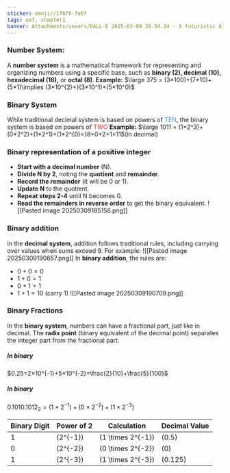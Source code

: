 ```yaml
---
sticker: emoji//1f6f0-fe0f
tags: uef, chapter1
banner: Attachments/covers/DALL·E 2025-03-09 20.54.34 - A futuristic digital illustration representing bit patterns. The image should depict an abstract visualization of sequences of 1s and 0s arranged in s.webp
---
```

### Number System:

A **number system** is a mathematical framework for representing and organizing numbers using a specific base, such as **binary (2), decimal (10), hexadecimal (16),** or **octal (8)**.
**Example:** $\large 375 = (3*100)+(7*10)+(5*1)\implies (3*10^{2)+}(3*10^1)+(5*10^0)$

### Binary System
While traditional decimal system is based on powers of <font color="#548dd4">TEN</font>, the binary system is based on powers of <font color="#d83931">TWO</font>
**Example:** $\large 1011 = (1*2^3)+(0*2^2)+(1*2^1)+(1*2^{0)=}8+0+2+1=11$(in decimal)

### Binary representation of a positive integer
- **Start with a decimal number** (N).
- **Divide N by 2**, noting the **quotient** and **remainder**.
- **Record the remainder** (it will be 0 or 1).
- **Update N** to the quotient.
- **Repeat steps 2-4** until N becomes 0.
- **Read the remainders in reverse order** to get the binary equivalent.
![[Pasted image 20250309185156.png]]

### Binary addition
In the **decimal system**, addition follows traditional rules, including carrying over values when sums exceed 9. For example:
![[Pasted image 20250309190657.png]]
In **binary addition**, the rules are: 
- $0 + 0 = 0$ 
- $1 + 0 = 1$ 
- $0 + 1 = 1$ 
- $1 + 1 = 10$ (carry 1)
![[Pasted image 20250309190709.png]]
### Binary Fractions
In the **binary system**, numbers can have a fractional part, just like in decimal. The **radix point** (binary equivalent of the decimal point) separates the integer part from the fractional part.
##### In binary
$0.25=2×10^{-1}+5×10^{-2}=\frac{2}{10}+\frac{5}{100}$
##### In binary
$0.1010.1012_{2}=(1×2^{-1})+(0×2^{−2})+(1×2^{−3})$

| Binary Digit | Power of 2 | Calculation | Decimal Value |
|-------------|-----------|-------------|--------------|
| 1           | \(2^{-1}\) | \(1 \times 2^{-1}\) | \(0.5\) |
| 0           | \(2^{-2}\) | \(0 \times 2^{-2}\) | \(0\) |
| 1           | \(2^{-3}\) | \(1 \times 2^{-3}\) | \(0.125\) |
